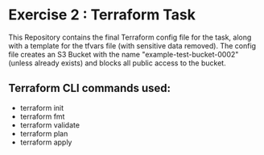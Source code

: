 # Exercise 2 : Terraform Task

This Repository contains the final Terraform config file for the task, along with a template for the tfvars file (with sensitive data removed).
The config file creates an S3 Bucket with the name "example-test-bucket-0002" (unless already exists) and blocks all public access to the bucket.

## Terraform CLI commands used:

- terraform init
- terraform fmt
- terraform validate
- terraform plan
- terraform apply
